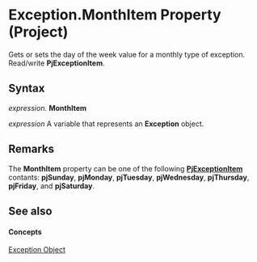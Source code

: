 
# Exception.MonthItem Property (Project)

Gets or sets the day of the week value for a monthly type of exception. Read/write  **PjExceptionItem**.


## Syntax

 _expression_. **MonthItem**

 _expression_ A variable that represents an **Exception** object.


## Remarks

The  **MonthItem** property can be one of the following **[PjExceptionItem](9fe09ca8-953d-da52-3c55-ee87ece1eab6.md)** contants: **pjSunday**, **pjMonday**, **pjTuesday**, **pjWednesday**, **pjThursday**, **pjFriday**, and **pjSaturday**.


## See also


#### Concepts


[Exception Object](105372cd-2e8b-0fd0-f565-0a75c907a40a.md)